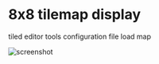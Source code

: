 # 8x8 tilemap display

tiled editor
tools
configuration file
load map


![screenshot](doc/screenshot.png)
